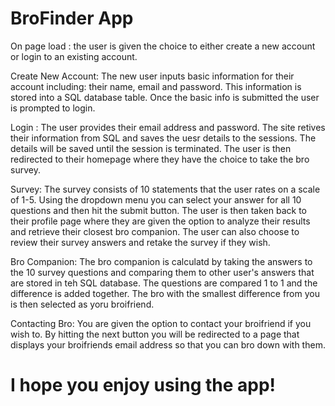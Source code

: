 # BroFinder App 

On page load : the user is given the choice to either create a new account or login to an existing account.


Create New Account:
    The new user inputs basic information for their account including: their name, email and password. This information is stored into a SQL database table. Once the basic info is submitted the user is prompted to login.

Login : 
    The user provides their email address and password. The site retives their information from SQL and saves the uesr details to the sessions. The details will be saved until the session is terminated. The user is then redirected to their homepage where they have the choice to take the bro survey.

Survey:
    The survey consists of 10 statements that the user rates on a scale of 1-5. Using the dropdown menu you can select your answer for all 10 questions and then hit the submit button. The user is then taken back to their profile page where they are given the option to analyze their results and retrieve their closest bro companion. The user can also choose to review their survey answers and retake the survey if they wish.

Bro Companion: 
    The bro companion is calculatd by taking the answers to the 10 survey questions and comparing them to other user's answers that are stored in teh SQL database. The questions are compared 1 to 1 and the difference is added together. The bro with the smallest difference from you is then selected as yoru broifriend.

Contacting Bro:
    You are given the option to contact your broifriend if you wish to. By hitting the next button you will be redirected to a page that displays your broifriends email address so that you can bro down with them.

# I hope you enjoy using the app!